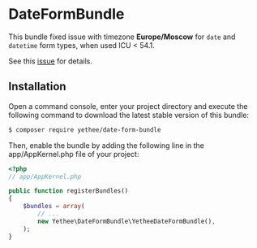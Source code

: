 # DateFormBundle

This bundle fixed issue with timezone **Europe/Moscow** for `date` and `datetime` form types, 
when used ICU < 54.1.

See this [issue](https://github.com/symfony/symfony/issues/13848) for details.

## Installation

Open a command console, enter your project directory and execute the following command 
to download the latest stable version of this bundle:

```bash
$ composer require yethee/date-form-bundle
```

Then, enable the bundle by adding the following line in the app/AppKernel.php file of your project:

```php
<?php
// app/AppKernel.php

public function registerBundles()
{
    $bundles = array(
        // ...
        new Yethee\DateFormBundle\YetheeDateFormBundle(),
    );
}
```
